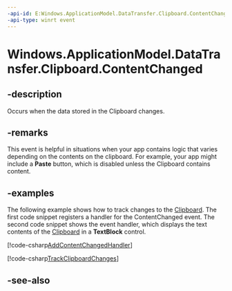 ```yaml
---
-api-id: E:Windows.ApplicationModel.DataTransfer.Clipboard.ContentChanged
-api-type: winrt event
---
```


<!-- Event syntax
static public event Windows.Foundation.EventHandler ContentChanged<object>
-->

# Windows.ApplicationModel.DataTransfer.Clipboard.ContentChanged

## -description

Occurs when the data stored in the Clipboard changes.

## -remarks

This event is helpful in situations when your app contains logic that varies depending on the contents on the clipboard. For example, your app might include a **Paste** button, which is disabled unless the Clipboard contains content.

## -examples

The following example shows how to track changes to the [Clipboard](clipboard.md). The first code snippet registers a handler for the ContentChanged event. The second code snippet shows the event handler, which displays the text contents of the [Clipboard](clipboard.md) in a **TextBlock** control.

[!code-csharp[AddContentChangedHandler](../windows.applicationmodel.datatransfer/code/ClipBoardBeta/cs/BlankPage.xaml.cs#Snippetcs_AddContentChangedHandler)]

[!code-csharp[TrackClipboardChanges](../windows.applicationmodel.datatransfer/code/ClipBoardBeta/cs/BlankPage.xaml.cs#Snippetcs_TrackClipboardChanges)]

## -see-also
